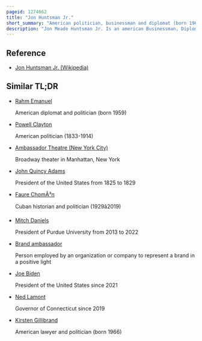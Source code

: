 ```yaml
---
pageid: 1274662
title: "Jon Huntsman Jr."
short_summary: "American politician, businessman and diplomat (born 1960)"
description: "Jon Meade Huntsman Jr. Is an american Businessman, Diplomat, and Politician who served as the 16th Governor of Utah from 2005 to 2009. He was a Member of the republican Party he served as Ambassador of the united States to russia from 2017 to 2019 Ambassador to china from 2009 to 2011 and ambassador to singapore from 1992 to 1993."
---
```


## Reference

- [Jon Huntsman Jr. (Wikipedia)](https://en.wikipedia.org/?curid=1274662)

## Similar TL;DR

- [Rahm Emanuel](/tldr/en/rahm-emanuel)

  American diplomat and politician (born 1959)

- [Powell Clayton](/tldr/en/powell-clayton)

  American politician (1833-1914)

- [Ambassador Theatre (New York City)](/tldr/en/ambassador-theatre-new-york-city)

  Broadway theater in Manhattan, New York

- [John Quincy Adams](/tldr/en/john-quincy-adams)

  President of the United States from 1825 to 1829

- [Faure ChomÃ³n](/tldr/en/faure-chomon)

  Cuban historian and politician (1929â2019)

- [Mitch Daniels](/tldr/en/mitch-daniels)

  President of Purdue University from 2013 to 2022

- [Brand ambassador](/tldr/en/brand-ambassador)

  Person employed by an organization or company to represent a brand in a positive light

- [Joe Biden](/tldr/en/joe-biden)

  President of the United States since 2021

- [Ned Lamont](/tldr/en/ned-lamont)

  Governor of Connecticut since 2019

- [Kirsten Gillibrand](/tldr/en/kirsten-gillibrand)

  American lawyer and politician (born 1966)
